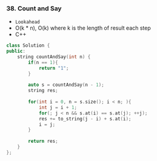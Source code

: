 ### 38. Count and Say
* `Lookahead`
* O(k * n), O(k) where k is the length of result each step
* C++
```cpp
class Solution {
public:
    string countAndSay(int n) {
        if(n == 1){
            return "1";
        }
        
        auto s = countAndSay(n - 1);
        string res;
        
        for(int i = 0, n = s.size(); i < n; ){
            int j = i + 1;
            for(; j < n && s.at(i) == s.at(j); ++j);
            res += to_string(j - i) + s.at(i);
            i = j;
        }
        
        return res;
    }
};
```
